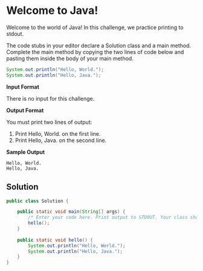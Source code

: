# Welcome to Java!

Welcome to the world of Java! In this challenge, we practice printing to stdout.

The code stubs in your editor declare a Solution class and a main method. Complete the main method by copying the two lines of code below and pasting them inside the body of your main method.

```java
System.out.println("Hello, World.");
System.out.println("Hello, Java.");
```

<b>Input Format</b>

There is no input for this challenge.

<b>Output Format</b>

You must print two lines of output:

1. Print Hello, World. on the first line.
2. Print Hello, Java. on the second line.

<b>Sample Output</b>

```
Hello, World.
Hello, Java.
```

## Solution

```java
public class Solution {

    public static void main(String[] args) {
        /* Enter your code here. Print output to STDOUT. Your class should be named Solution. */
        hello();
    }
    
    public static void hello() {
        System.out.println("Hello, World.");
        System.out.println("Hello, Java.");
    }
}
```
